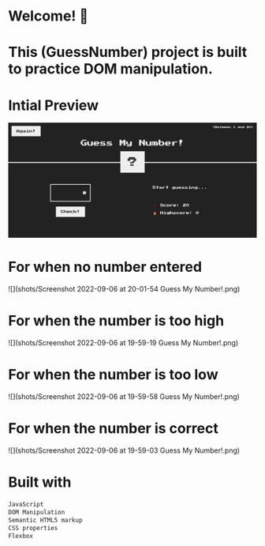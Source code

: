 # Welcome! 👋
# This (GuessNumber) project is built to practice DOM manipulation.

# Intial Preview
![Initial Preview for the guess number game](shots/init.png)

# For when no number entered 
![](shots/Screenshot 2022-09-06 at 20-01-54 Guess My Number!.png)

# For when the number is too high
![](shots/Screenshot 2022-09-06 at 19-59-19 Guess My Number!.png)

# For when the number is too low
![](shots/Screenshot 2022-09-06 at 19-59-58 Guess My Number!.png)

# For when the number is correct
![](shots/Screenshot 2022-09-06 at 19-59-03 Guess My Number!.png)

# Built with
    
    JavaScript 
    DOM Manipulation
    Semantic HTML5 markup
    CSS properties
    Flexbox
    

